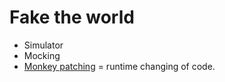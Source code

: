 # Fake the world


* Simulator
* Mocking
* [Monkey patching](https://en.wikipedia.org/wiki/Monkey_patch) = runtime changing of code.



